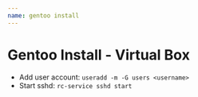 ```yaml
---
name: gentoo install
---
```


# Gentoo Install - Virtual Box

* Add user account: `useradd -m -G users <username>`
* Start sshd: `rc-service sshd start`



